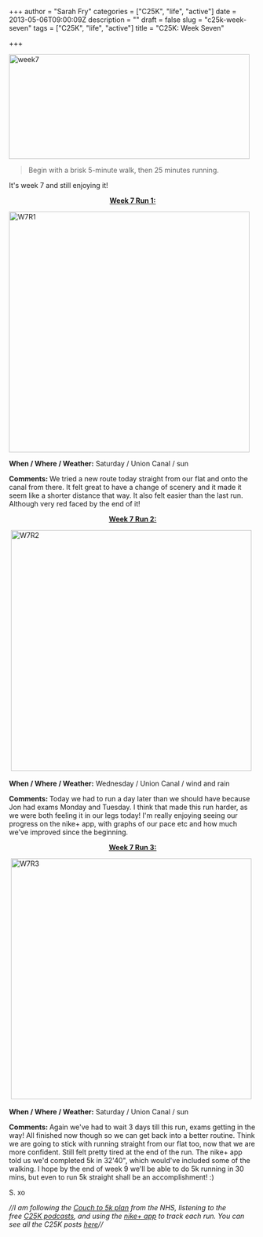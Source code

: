 +++
author = "Sarah Fry"
categories = ["C25K", "life", "active"]
date = 2013-05-06T09:00:09Z
description = ""
draft = false
slug = "c25k-week-seven"
tags = ["C25K", "life", "active"]
title = "C25K: Week Seven"

+++


<a href="https://yayfryday.com/images/2013/05/week7.jpg"><img class="alignnone size-full wp-image-1750" alt="week7" src="https://yayfryday.com/images/2013/05/week7.jpg" width="490" height="213" /></a>

> Begin with a brisk 5-minute walk, then 25 minutes running.

It's week 7 and still enjoying it!
<p style="text-align: center;"><span style="text-decoration: underline;"><strong>Week 7 Run 1:</strong></span></p>
<p style="text-align: left;"><a href="https://yayfryday.com/images/2013/04/W7R1ib.jpg"><img class="alignnone size-full wp-image-1746" alt="W7R1" src="https://yayfryday.com/images/2013/04/W7R1ib.jpg" width="490" height="490" /></a></p>
<strong>When / Where / Weather:</strong> Saturday / Union Canal / sun

<strong>Comments: </strong>We tried a new route today straight from our flat and onto the canal from there. It felt great to have a change of scenery and it made it seem like a shorter distance that way. It also felt easier than the last run. Although very red faced by the end of it!
<p style="text-align: center;"><span style="text-decoration: underline;"><strong>Week 7 Run 2:</strong></span></p>
 <a href="https://yayfryday.com/images/2013/05/W7R2ib.jpg"><img class="alignnone size-full wp-image-1751" alt="W7R2" src="https://yayfryday.com/images/2013/05/W7R2ib.jpg" width="490" height="490" /></a>

<strong>When / Where / Weather:</strong> Wednesday / Union Canal / wind and rain

<strong>Comments: </strong>Today we had to run a day later than we should have because Jon had exams Monday and Tuesday. I think that made this run harder, as we were both feeling it in our legs today! I'm really enjoying seeing our progress on the nike+ app, with graphs of our pace etc and how much we've improved since the beginning.
<p style="text-align: center;"><span style="text-decoration: underline;"><strong>Week 7 Run 3:</strong></span></p>
 <a href="https://yayfryday.com/images/2013/05/W7R3ib.jpg"><img class="alignnone size-full wp-image-1755" alt="W7R3" src="https://yayfryday.com/images/2013/05/W7R3ib.jpg" width="490" height="490" /></a>

<strong>When / Where / Weather:</strong> Saturday / Union Canal / sun

<strong>Comments: </strong>Again we've had to wait 3 days till this run, exams getting in the way! All finished now though so we can get back into a better routine. Think we are going to stick with running straight from our flat too, now that we are more confident. Still felt pretty tired at the end of the run. The nike+ app told us we'd completed 5k in 32'40", which would've included some of the walking. I hope by the end of week 9 we'll be able to do 5k running in 30 mins, but even to run 5k straight shall be an accomplishment! :)

S. xo

<em>//I am following the <a href="http://www.nhs.uk/LiveWell/c25k/Pages/couch-to-5k.aspx" target="_blank">Couch to 5k plan</a> from the NHS, listening <em>to the free <a href="http://www.nhs.uk/Tools/Pages/couch-5K-running-plan.aspx" target="_blank">C25K podcasts</a>, and </em>using the <a href="http://nikeplus.nike.com/plus/products/gps_app/" target="_blank">nike+ app</a> to track each run. You can see all the C25K posts <a href="http://sweetaspi.co.uk/tag/C25K/" target="_blank">here</a>//</em>

